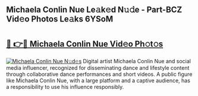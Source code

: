 ## Michaela Conlin Nue Le𝚊k𝚎d N𝚞𝚍e - Part-BCZ Vid𝚎o Photos Le𝚊ks 6YSoM

# <h2><a href="http://fb8kg4f.evod.top/?m=Michaela+Conlin+Nue">🔗 👉🔴 Michaela Conlin Nue Vid𝚎o Ph𝚘t𝚘s</a></h2>

[![Michaela Conlin Nue N𝚞d𝚎s](https://i.imgur.com/8V9OHl7.gif)](http://fb8kg4f.evod.top/?m=Michaela+Conlin+Nue)
Digital artist Michaela Conlin Nue and social media influencer, recognized for disseminating dance and lifestyle content through collaborative dance performances and short videos. A public figure like Michaela Conlin Nue, with a large platform and a captive audience, has a responsibility to use his influence responsibly. 
